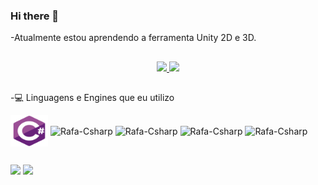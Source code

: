 ### Hi there 👋


-Atualmente estou aprendendo a ferramenta Unity 2D e 3D.

##

<div align="center">
  <a href="https://github.com/0gemeoJV">
  <img height="180em" src="https://github-readme-stats.vercel.app/api?username=0gemeoJV&show_icons=true&theme=rose_pine&include_all_commits=true&count_private=true"/>
  <img height="180em" src="https://github-readme-stats.vercel.app/api/top-langs/?username=0gemeoJV&layout=compact&langs_count=7&theme=rose_pine"/>
  </a>
 </div>

##

-💻 Linguagens e Engines que eu utilizo


<div style="display: inline_block">
  <img align="center" alt="Rafa-Csharp" height="50" width="60" src="https://raw.githubusercontent.com/devicons/devicon/master/icons/csharp/csharp-original.svg">
  <img align="center" alt="Rafa-Csharp" height="50" width="60" src="https://cdn.jsdelivr.net/gh/devicons/devicon/icons/c/c-original.svg" />
  <img align="center" alt="Rafa-Csharp" height="50" width="60" src="https://cdn.jsdelivr.net/gh/devicons/devicon/icons/cplusplus/cplusplus-original.svg" />
  <img align="center" alt="Rafa-Csharp" height="60" width="70" src="https://cdn.jsdelivr.net/gh/devicons/devicon/icons/godot/godot-original-wordmark.svg" />
  <img align="center" alt="Rafa-Csharp" height="90" width="100" src="https://cdn.jsdelivr.net/gh/devicons/devicon/icons/unity/unity-original-wordmark.svg" />
          
</div>

##

<div>
  <a href="https://www.instagram.com/j.v_matos/" target="_blank"><img src="https://img.shields.io/badge/-Instagram-%23E4405F?style=for-the-badge&logo=instagram&logoColor=white" target="_blank"></a>
  <a href="https://www.linkedin.com/in/jo%C3%A3o-v%C3%ADtor-matos-dos-santos-364b34229/"target="_blank"><img src="https://img.shields.io/badge/-LinkedIn-%230077B5?style=for-the-badge&logo=linkedin&logoColor=white" target="_blank"></a>
  
 
</div>

